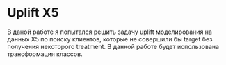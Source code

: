 # Uplift X5


В даной работе я попытался решить задачу uplift моделирования на данных X5 по поиску клиентов, которые не совершили бы target без получения некоторого treatment. В данной работе будет использована трансформация классов.
